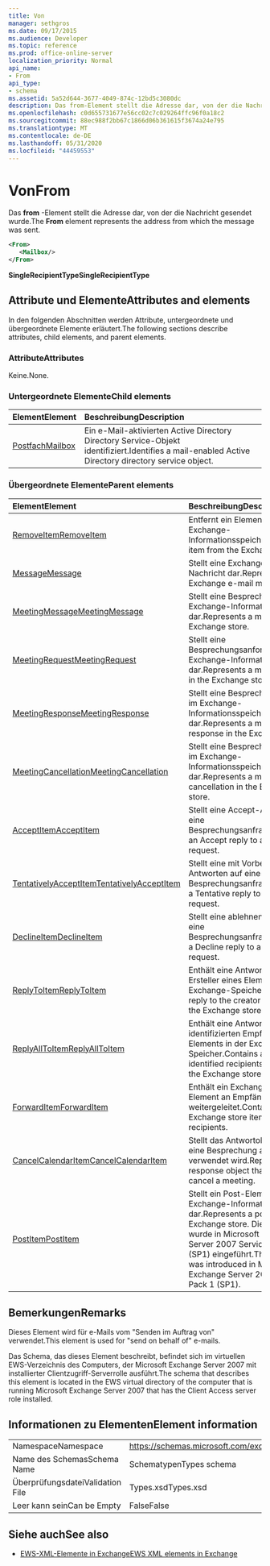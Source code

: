 ```yaml
---
title: Von
manager: sethgros
ms.date: 09/17/2015
ms.audience: Developer
ms.topic: reference
ms.prod: office-online-server
localization_priority: Normal
api_name:
- From
api_type:
- schema
ms.assetid: 5a52d644-3677-4049-874c-12bd5c3080dc
description: Das from-Element stellt die Adresse dar, von der die Nachricht gesendet wurde.
ms.openlocfilehash: c0d655731677e56cc02c7c029264ffc96f0a18c2
ms.sourcegitcommit: 88ec988f2bb67c1866d06b361615f3674a24e795
ms.translationtype: MT
ms.contentlocale: de-DE
ms.lasthandoff: 05/31/2020
ms.locfileid: "44459553"
---
```

# <a name="from"></a><span data-ttu-id="982ce-103">Von</span><span class="sxs-lookup"><span data-stu-id="982ce-103">From</span></span>

<span data-ttu-id="982ce-104">Das **from** -Element stellt die Adresse dar, von der die Nachricht gesendet wurde.</span><span class="sxs-lookup"><span data-stu-id="982ce-104">The **From** element represents the address from which the message was sent.</span></span> 
  
```xml
<From>
   <Mailbox/>
</From>
```

 <span data-ttu-id="982ce-105">**SingleRecipientType**</span><span class="sxs-lookup"><span data-stu-id="982ce-105">**SingleRecipientType**</span></span>
## <a name="attributes-and-elements"></a><span data-ttu-id="982ce-106">Attribute und Elemente</span><span class="sxs-lookup"><span data-stu-id="982ce-106">Attributes and elements</span></span>

<span data-ttu-id="982ce-107">In den folgenden Abschnitten werden Attribute, untergeordnete und übergeordnete Elemente erläutert.</span><span class="sxs-lookup"><span data-stu-id="982ce-107">The following sections describe attributes, child elements, and parent elements.</span></span>
  
### <a name="attributes"></a><span data-ttu-id="982ce-108">Attribute</span><span class="sxs-lookup"><span data-stu-id="982ce-108">Attributes</span></span>

<span data-ttu-id="982ce-109">Keine.</span><span class="sxs-lookup"><span data-stu-id="982ce-109">None.</span></span>
  
### <a name="child-elements"></a><span data-ttu-id="982ce-110">Untergeordnete Elemente</span><span class="sxs-lookup"><span data-stu-id="982ce-110">Child elements</span></span>

|<span data-ttu-id="982ce-111">**Element**</span><span class="sxs-lookup"><span data-stu-id="982ce-111">**Element**</span></span>|<span data-ttu-id="982ce-112">**Beschreibung**</span><span class="sxs-lookup"><span data-stu-id="982ce-112">**Description**</span></span>|
|:-----|:-----|
|[<span data-ttu-id="982ce-113">Postfach</span><span class="sxs-lookup"><span data-stu-id="982ce-113">Mailbox</span></span>](mailbox.md) <br/> |<span data-ttu-id="982ce-114">Ein e-Mail-aktivierten Active Directory Directory Service-Objekt identifiziert.</span><span class="sxs-lookup"><span data-stu-id="982ce-114">Identifies a mail-enabled Active Directory directory service object.</span></span>  <br/> |
   
### <a name="parent-elements"></a><span data-ttu-id="982ce-115">Übergeordnete Elemente</span><span class="sxs-lookup"><span data-stu-id="982ce-115">Parent elements</span></span>

|<span data-ttu-id="982ce-116">**Element**</span><span class="sxs-lookup"><span data-stu-id="982ce-116">**Element**</span></span>|<span data-ttu-id="982ce-117">**Beschreibung**</span><span class="sxs-lookup"><span data-stu-id="982ce-117">**Description**</span></span>|
|:-----|:-----|
|[<span data-ttu-id="982ce-118">RemoveItem</span><span class="sxs-lookup"><span data-stu-id="982ce-118">RemoveItem</span></span>](removeitem.md) <br/> |<span data-ttu-id="982ce-119">Entfernt ein Element aus dem Exchange-Informationsspeicher.</span><span class="sxs-lookup"><span data-stu-id="982ce-119">Removes an item from the Exchange store.</span></span>  <br/> |
|[<span data-ttu-id="982ce-120">Message</span><span class="sxs-lookup"><span data-stu-id="982ce-120">Message</span></span>](message-ex15websvcsotherref.md) <br/> |<span data-ttu-id="982ce-121">Stellt eine Exchange-E-Mail-Nachricht dar.</span><span class="sxs-lookup"><span data-stu-id="982ce-121">Represents an Exchange e-mail message.</span></span>  <br/> |
|[<span data-ttu-id="982ce-122">MeetingMessage</span><span class="sxs-lookup"><span data-stu-id="982ce-122">MeetingMessage</span></span>](meetingmessage.md) <br/> |<span data-ttu-id="982ce-123">Stellt eine Besprechung im Exchange-Informationsspeicher dar.</span><span class="sxs-lookup"><span data-stu-id="982ce-123">Represents a meeting in the Exchange store.</span></span>  <br/> |
|[<span data-ttu-id="982ce-124">MeetingRequest</span><span class="sxs-lookup"><span data-stu-id="982ce-124">MeetingRequest</span></span>](meetingrequest.md) <br/> |<span data-ttu-id="982ce-125">Stellt eine Besprechungsanforderung im Exchange-Informationsspeicher dar.</span><span class="sxs-lookup"><span data-stu-id="982ce-125">Represents a meeting request in the Exchange store.</span></span>  <br/> |
|[<span data-ttu-id="982ce-126">MeetingResponse</span><span class="sxs-lookup"><span data-stu-id="982ce-126">MeetingResponse</span></span>](meetingresponse.md) <br/> |<span data-ttu-id="982ce-127">Stellt eine Besprechungsantwort im Exchange-Informationsspeicher dar.</span><span class="sxs-lookup"><span data-stu-id="982ce-127">Represents a meeting response in the Exchange store.</span></span>  <br/> |
|[<span data-ttu-id="982ce-128">MeetingCancellation</span><span class="sxs-lookup"><span data-stu-id="982ce-128">MeetingCancellation</span></span>](meetingcancellation.md) <br/> |<span data-ttu-id="982ce-129">Stellt eine Besprechungsabsage im Exchange-Informationsspeicher dar.</span><span class="sxs-lookup"><span data-stu-id="982ce-129">Represents a meeting cancellation in the Exchange store.</span></span>  <br/> |
|[<span data-ttu-id="982ce-130">AcceptItem</span><span class="sxs-lookup"><span data-stu-id="982ce-130">AcceptItem</span></span>](acceptitem.md) <br/> |<span data-ttu-id="982ce-131">Stellt eine Accept-Antwort auf eine Besprechungsanfrage.</span><span class="sxs-lookup"><span data-stu-id="982ce-131">Represents an Accept reply to a meeting request.</span></span>  <br/> |
|[<span data-ttu-id="982ce-132">TentativelyAcceptItem</span><span class="sxs-lookup"><span data-stu-id="982ce-132">TentativelyAcceptItem</span></span>](tentativelyacceptitem.md) <br/> |<span data-ttu-id="982ce-133">Stellt eine mit Vorbehalt Antworten auf eine Besprechungsanfrage.</span><span class="sxs-lookup"><span data-stu-id="982ce-133">Represents a Tentative reply to a meeting request.</span></span>  <br/> |
|[<span data-ttu-id="982ce-134">DeclineItem</span><span class="sxs-lookup"><span data-stu-id="982ce-134">DeclineItem</span></span>](declineitem.md) <br/> |<span data-ttu-id="982ce-135">Stellt eine ablehnen Antwort auf eine Besprechungsanfrage.</span><span class="sxs-lookup"><span data-stu-id="982ce-135">Represents a Decline reply to a meeting request.</span></span>  <br/> |
|[<span data-ttu-id="982ce-136">ReplyToItem</span><span class="sxs-lookup"><span data-stu-id="982ce-136">ReplyToItem</span></span>](replytoitem.md) <br/> |<span data-ttu-id="982ce-137">Enthält eine Antwort an den Ersteller eines Elements in der Exchange-Speicher.</span><span class="sxs-lookup"><span data-stu-id="982ce-137">Contains a reply to the creator of an item in the Exchange store.</span></span>  <br/> |
|[<span data-ttu-id="982ce-138">ReplyAllToItem</span><span class="sxs-lookup"><span data-stu-id="982ce-138">ReplyAllToItem</span></span>](replyalltoitem.md) <br/> |<span data-ttu-id="982ce-139">Enthält eine Antwort an alle identifizierten Empfänger eines Elements in der Exchange-Speicher.</span><span class="sxs-lookup"><span data-stu-id="982ce-139">Contains a reply to all identified recipients of an item in the Exchange store.</span></span>  <br/> |
|[<span data-ttu-id="982ce-140">ForwardItem</span><span class="sxs-lookup"><span data-stu-id="982ce-140">ForwardItem</span></span>](forwarditem.md) <br/> |<span data-ttu-id="982ce-141">Enthält ein Exchange-Speicher-Element an Empfänger weitergeleitet.</span><span class="sxs-lookup"><span data-stu-id="982ce-141">Contains an Exchange store item to forward to recipients.</span></span>  <br/> |
|[<span data-ttu-id="982ce-142">CancelCalendarItem</span><span class="sxs-lookup"><span data-stu-id="982ce-142">CancelCalendarItem</span></span>](cancelcalendaritem.md) <br/> |<span data-ttu-id="982ce-143">Stellt das Antwortobjekt, das Sie eine Besprechung absagen verwendet wird.</span><span class="sxs-lookup"><span data-stu-id="982ce-143">Represents the response object that is used to cancel a meeting.</span></span>  <br/> |
|[<span data-ttu-id="982ce-144">PostItem</span><span class="sxs-lookup"><span data-stu-id="982ce-144">PostItem</span></span>](postitem.md) <br/> |<span data-ttu-id="982ce-145">Stellt ein Post-Element im Exchange-Informationsspeicher dar.</span><span class="sxs-lookup"><span data-stu-id="982ce-145">Represents a post item in the Exchange store.</span></span> <span data-ttu-id="982ce-146">Dieses Element wurde in Microsoft Exchange Server 2007 Service Pack 1 (SP1) eingeführt.</span><span class="sxs-lookup"><span data-stu-id="982ce-146">This element was introduced in Microsoft Exchange Server 2007 Service Pack 1 (SP1).</span></span>  <br/> |
   
## <a name="remarks"></a><span data-ttu-id="982ce-147">Bemerkungen</span><span class="sxs-lookup"><span data-stu-id="982ce-147">Remarks</span></span>

<span data-ttu-id="982ce-148">Dieses Element wird für e-Mails vom "Senden im Auftrag von" verwendet.</span><span class="sxs-lookup"><span data-stu-id="982ce-148">This element is used for "send on behalf of" e-mails.</span></span>
  
<span data-ttu-id="982ce-149">Das Schema, das dieses Element beschreibt, befindet sich im virtuellen EWS-Verzeichnis des Computers, der Microsoft Exchange Server 2007 mit installierter Clientzugriff-Serverrolle ausführt.</span><span class="sxs-lookup"><span data-stu-id="982ce-149">The schema that describes this element is located in the EWS virtual directory of the computer that is running Microsoft Exchange Server 2007 that has the Client Access server role installed.</span></span>
  
## <a name="element-information"></a><span data-ttu-id="982ce-150">Informationen zu Elementen</span><span class="sxs-lookup"><span data-stu-id="982ce-150">Element information</span></span>

|||
|:-----|:-----|
|<span data-ttu-id="982ce-151">Namespace</span><span class="sxs-lookup"><span data-stu-id="982ce-151">Namespace</span></span>  <br/> |https://schemas.microsoft.com/exchange/services/2006/types  <br/> |
|<span data-ttu-id="982ce-152">Name des Schemas</span><span class="sxs-lookup"><span data-stu-id="982ce-152">Schema Name</span></span>  <br/> |<span data-ttu-id="982ce-153">Schematypen</span><span class="sxs-lookup"><span data-stu-id="982ce-153">Types schema</span></span>  <br/> |
|<span data-ttu-id="982ce-154">Überprüfungsdatei</span><span class="sxs-lookup"><span data-stu-id="982ce-154">Validation File</span></span>  <br/> |<span data-ttu-id="982ce-155">Types.xsd</span><span class="sxs-lookup"><span data-stu-id="982ce-155">Types.xsd</span></span>  <br/> |
|<span data-ttu-id="982ce-156">Leer kann sein</span><span class="sxs-lookup"><span data-stu-id="982ce-156">Can be Empty</span></span>  <br/> |<span data-ttu-id="982ce-157">False</span><span class="sxs-lookup"><span data-stu-id="982ce-157">False</span></span>  <br/> |
   
## <a name="see-also"></a><span data-ttu-id="982ce-158">Siehe auch</span><span class="sxs-lookup"><span data-stu-id="982ce-158">See also</span></span>



- [<span data-ttu-id="982ce-159">EWS-XML-Elemente in Exchange</span><span class="sxs-lookup"><span data-stu-id="982ce-159">EWS XML elements in Exchange</span></span>](ews-xml-elements-in-exchange.md)

